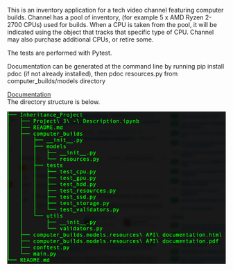 This is an inventory application for a tech video channel featuring computer builds.
Channel has a pool of inventory, (for example 5 x AMD Ryzen 2-2700 CPUs) used for builds.
When a CPU is taken from the pool, it will be indicated using the object that tracks that 
specific type of CPU. Channel may also purchase additional CPUs, or retire some.

The tests are performed with Pytest.

Documentation can be generated at the command line by running
pip install pdoc (if not already installed), then
pdoc resources.py from computer_builds/models directory


[Documentation](https://dapopov-st.github.io/Inventory-classes-with-pytest-and-pdoc/#Resources.category)
<br/>The directory structure is below.

![alt text](https://github.com/dapopov-st/Inventory-classes-with-pytest-and-pdoc/blob/main/directory_struct.png?raw=true)

